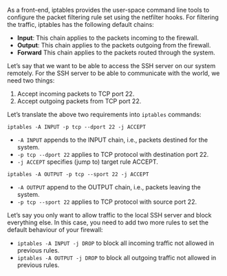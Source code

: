 
As a front-end, iptables provides the user-space command line tools to configure the packet filtering rule set using the netfilter hooks. For filtering the traffic, iptables has the following default chains:

- **Input**: This chain applies to the packets incoming to the firewall.
- **Output**: This chain applies to the packets outgoing from the firewall.
- **Forward** This chain applies to the packets routed through the system.

Let’s say that we want to be able to access the SSH server on our system remotely. For the SSH server to be able to communicate with the world, we need two things:

1. Accept incoming packets to TCP port 22.
2. Accept outgoing packets from TCP port 22.

Let’s translate the above two requirements into `iptables` commands:

`iptables -A INPUT -p tcp --dport 22 -j ACCEPT`

- `-A INPUT` appends to the INPUT chain, i.e., packets destined for the system.
- `-p tcp --dport 22` applies to TCP protocol with destination port 22.
- `-j ACCEPT` specifies (jump to) target rule ACCEPT.

`iptables -A OUTPUT -p tcp --sport 22 -j ACCEPT`

- `-A OUTPUT` append to the OUTPUT chain, i.e., packets leaving the system.
- `-p tcp --sport 22` applies to TCP protocol with source port 22.

Let’s say you only want to allow traffic to the local SSH server and block everything else. In this case, you need to add two more rules to set the default behaviour of your firewall:

- `iptables -A INPUT -j DROP` to block all incoming traffic not allowed in previous rules.
- `iptables -A OUTPUT -j DROP` to block all outgoing traffic not allowed in previous rules.